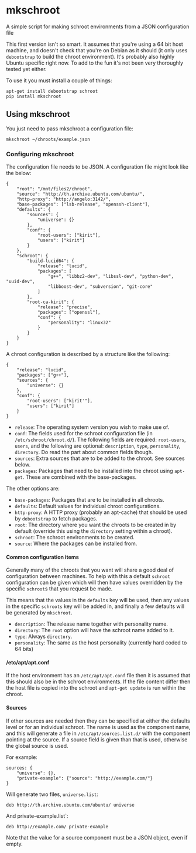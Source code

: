 # mkschroot #


A simple script for making schroot environments from a JSON configuration file

This first version isn't so smart. It assumes that you're using a 64 bit host machine, and doesn't check that you're on Debian as it should (it only uses `debootstrap` to build the chroot environment). It's probably also highly Ubuntu specific right now. To add to the fun it's not been very thoroughly tested yet either.

To use it you must install a couple of things:

    apt-get install debootstrap schroot
    pip install mkschroot


## Using mkschroot ##

You just need to pass mkschroot a configuration file:

    mkschroot ~/chroots/example.json


### Configuring mkschroot ###

The configuration file needs to be JSON. A configuration file might look like the below:

    {
        "root": "/mnt/files2/chroot",
        "source": "http://th.archive.ubuntu.com/ubuntu/",
        "http-proxy": "http://angelo:3142/",
        "base-packages": ["lsb-release", "openssh-client"],
        "defaults": {
            "sources": {
                "universe": {}
            },
            "conf": {
                "root-users": ["kirit"],
                "users": ["kirit"]
            }
        },
        "schroot": {
            "build-lucid64": {
                "release": "lucid",
                "packages": [
                    "g++", "libbz2-dev", "libssl-dev", "python-dev", "uuid-dev",
                    "libboost-dev", "subversion", "git-core"
                ]
            },
            "root-ca-kirit": {
                "release": "precise",
                "packages": ["openssl"],
                "conf": {
                    "personality": "linux32"
                }
            }
        }
    }

A chroot configuration is described by a structure like the following:

    {
        "release": "lucid",
        "packages": ["g++"],
        "sources": {
            "universe": {}
        },
        "conf": {
            "root-users": ["kirit'"],
            "users": ["kirit"]
        }
    }

* `release`: The operating system version you wish to make use of.
* `conf`: The fields used for the schroot configuration file (in `/etc/schroot/chroot.d/`). The following fields are required: `root-users`, `users`, and the following are optional: `description`, `type`, `personality`, `directory`. Do read the part about common fields though.
* `sources`: Extra sources that are to be added to the chroot. See sources below.
* `packages`: Packages that need to be installed into the chroot using `apt-get`. These are combined with the base-packages.

The other options are:

* `base-packages`: Packages that are to be installed in all chroots.
* `defaults`: Default values for individual chroot configurations.
* `http-proxy`: A HTTP proxy (probably an apt-cache) that should be used by `debootstrap` to fetch packages.
* `root`: The directory where you want the chroots to be created in by default (override this using the `directory` setting within a chroot).
* `schroot`: The schroot environments to be created.
* `source`: Where the packages can be installed from.


#### Common configuration items ####

Generally many of the chroots that you want will share a good deal of configuration between machines. To help with this a default `schroot` configuration can be given which will then have values overridden by the specific `schroot`s that you request be made.

This means that the values in the `defaults` key will be used, then any values in the specific `schroots` key will be added in, and finally a few defaults will be generated by `mkschroot`.

* `description`: The release name together with personality name.
* `directory`: The `root` option will have the schroot name added to it.
* `type`: Always `directory`.
* `personality`: The same as the host personality (currently hard coded to 64 bits)


#### /etc/apt/apt.conf ####

If the host environment has an `/etc/apt/apt.conf` file then it is assumed that this should also be in the schroot environments. If the file content differ then the host file is copied into the schroot and `apt-get update` is run within the chroot.


#### Sources ####

If other sources are needed then they can be specified at either the defaults level or for an individual schroot. The name is used as the component name, and this will generate a file in `/etc/apt/sources.list.d/` with the component pointing at the source. If a source field is given than that is used, otherwise the global source is used.

For example:

    sources: {
        "universe": {},
        "private-example": {"source": "http://example.com/"}
    }

Will generate two files, `universe.list`:

    deb http://th.archive.ubuntu.com/ubuntu/ universe

And private-example.list`:

    deb http://example.com/ private-example

Note that the value for a source component must be a JSON object, even if empty.
